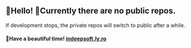 ## 👋Hello! 🙂Currently there are no public repos.
If development stops, the private repos will switch to public after a while.

#### 🙂Have a beautiful time! [indeepsoft.ly.ro](https://indeepsoft.ly.ro)
